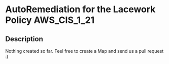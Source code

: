 # AutoRemediation for the Lacework Policy AWS_CIS_1_21

## Description
Nothing created so far. Feel free to create a Map and send us a pull request :)
